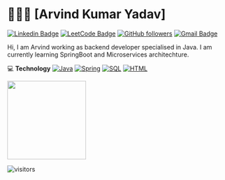 

# 👨🏻‍💻 [Arvind Kumar Yadav]

[![Linkedin Badge](https://img.shields.io/badge/-Arvind%20Kumar%20Yadav-blue?style=social&logo=Linkedin&logoColor=blue&link=https://www.linkedin.com/in/aakarvind/)](https://www.linkedin.com/in/aakarvind/)  [![LeetCode Badge](http://img.shields.io/badge/-@aakarvind-1ca0f1?style=social&logo=Leetcode&logoColor=black&link=https://leetcode.com/aakarvind/)](https://leetcode.com/aakarvind/) [![GitHub followers](https://img.shields.io/github/followers/aakarvind?label=Follow&style=social)](https://github.com/aakarvind/?tab=follow) [![Gmail Badge](https://img.shields.io/badge/-aakarvind@gmail.com-c14438?style=social&logo=Gmail&logoColor=red&link=mailto:aakarvind@gmail.com)](mailto:aakarvind@gmail.com) 

Hi, I am Arvind working as backend developer specialised in Java. I am currently learning SpringBoot and Microservices architechture.

 💻 **Technology** 
 [![Java](https://img.shields.io/static/v1?label=&message=Java&color=3C78A9&logo=java&logoColor=FFFFFF)]() 
 [![Spring](https://img.shields.io/static/v1?label=&message=Spring&color=F1E05A&logo=Spring&logoColor=FFFFFF)]()
 [![SQL](https://img.shields.io/static/v1?label=&message=MySql&color=47d147&logo=sql&logoColor=FFFFFF)]() 
 [![HTML](https://img.shields.io/static/v1?label=&message=HTML&color=ff751a&logo=HTML5&logoColor=FFFFFF)](https://developer.mozilla.org/en-US/docs/Web/Guide/HTML/HTML5) 





<img height="180em" src="https://github-readme-stats.vercel.app/api?username=aakarvind&show_icons=true&hide_border=true&&count_private=true&include_all_commits=true" />

![visitors](https://visitor-badge.glitch.me/badge?page_id=aakarvind/ProblemSolving)
<!---
aakarvind/aakarvind is a ✨ special ✨ repository because its `README.md` (this file) appears on your GitHub profile.
You can click the Preview link to take a look at your changes.
--->
